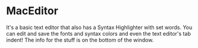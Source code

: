 # MacEditor
 It's a basic text editor that also has a Syntax Highlighter with set words. You can edit and save the fonts and syntax colors and even the text editor's tab indent! The info for the stuff is on the bottom of the window.
